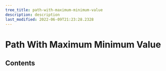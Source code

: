 ```yaml
---
tree_title: path-with-maximum-minimum-value
description: description
last_modified: 2022-06-09T21:23:28.2328
---
```


# Path With Maximum Minimum Value

## Contents
